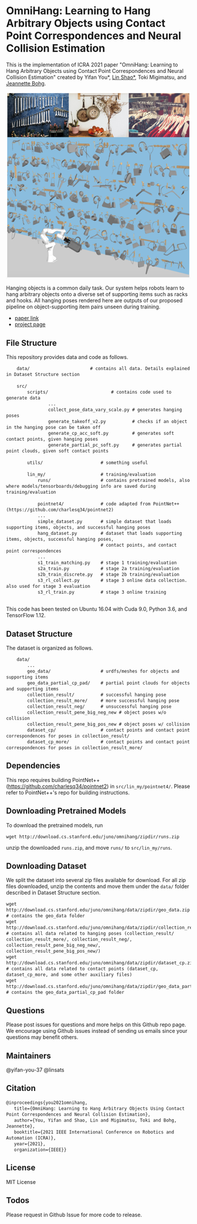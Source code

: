 # OmniHang: Learning to Hang Arbitrary Objects using Contact Point Correspondences and Neural Collision Estimation

This is the implementation of ICRA 2021 paper "OmniHang: Learning to Hang Arbitrary Objects using Contact Point Correspondences and Neural Collision Estimation" created by 
Yifan You*, <a href="https://linsats.github.io/" target="_blank">Lin Shao*</a>, Toki Migimatsu, and <a href="https://web.stanford.edu/~bohg/" target="_blank">Jeannette Bohg</a>.

![image1](./images/teaser.png)

Hanging objects is a common daily task. Our system helps robots learn to hang arbitrary objects onto a diverse set of supporting items such as racks and hooks. All hanging poses rendered here are outputs of our proposed pipeline on object-supporting item pairs unseen during training.

- [paper link](https://arxiv.org/pdf/2103.14283.pdf)
- [project page](https://sites.google.com/view/hangingobject/)


## File Structure

This repository provides data and code as follows.


```
    data/                       # contains all data. Details explained in Dataset Structure section
        
    src/    
        scripts/                        # contains code used to generate data
                ...
                collect_pose_data_vary_scale.py # generates hanging poses
                generate_takeoff_v2.py          # checks if an object in the hanging pose can be taken off
                generate_cp_acc_soft.py         # generates soft contact points, given hanging poses
                generate_partial_pc_soft.py     # generates partial point clouds, given soft contact points

    	utils/					    # something useful

    	lin_my/	                    # training/evaluation 
            runs/                   # contains pretrained models, also where models/tensorboards/debugging info are saved during training/evaluation

            pointnet4/              # code adapted from PointNet++ (https://github.com/charlesq34/pointnet2)
            ...
            simple_dataset.py       # simple dataset that loads supporting items, objects, and successful hanging poses
            hang_dataset.py         # dataset that loads supporting items, objects, successful hanging poses,
                                    # contact points, and contact point correspondences
            ...
            s1_train_matching.py    # stage 1 training/evaluation
            s2a_train.py            # stage 2a training/evaluation
            s2b_train_discrete.py   # stage 2b training/evaluation
            s3_rl_collect.py        # stage 3 online data collection. also used for stage 3 evaluation
            s3_rl_train.py          # stage 3 online training


```
This code has been tested on Ubuntu 16.04 with Cuda 9.0, Python 3.6, and TensorFlow 1.12.

## Dataset Structure
The dataset is organized as follows.

```
    data/
        ...
        geo_data/                   # urdfs/meshes for objects and supporting items
        geo_data_partial_cp_pad/    # partial point clouds for objects and supporting items
        collection_result/          # successful hanging pose
        collection_result_more/     # more successful hanging pose
        collection_result_neg/      # unsuccessful hanging pose
        collection_result_pene_big_neg_new # object poses w/o collision
        collection_result_pene_big_pos_new # object poses w/ collision
        dataset_cp/                 # contact points and contact point correspondences for poses in collection_result/
        dataset_cp_more/            # contact points and contact point correspondences for poses in collection_result_more/

```

## Dependencies

This repo requires building PointNet++(https://github.com/charlesq34/pointnet2) in `src/lin_my/pointnet4/`. Please refer to PointNet++'s repo for building instructions.

## Downloading Pretrained Models

To download the pretrained models, run
```
wget http://download.cs.stanford.edu/juno/omnihang/zipdir/runs.zip
```
unzip the downloaded `runs.zip`, and move `runs/` to `src/lin_my/runs`.

## Downloading Dataset

We split the dataset into several zip files available for download. For all zip files downloaded, unzip the contents and move them under the `data/` folder described in Dataset Structure section.
```
wget http://download.cs.stanford.edu/juno/omnihang/data/zipdir/geo_data.zip # contains the geo_data folder
wget http://download.cs.stanford.edu/juno/omnihang/data/zipdir/collection_result.zip # contains all data related to hanging poses (collection_result/ collection_result_more/, collection_result_neg/, collection_result_pene_big_neg_new/, collection_result_pene_big_pos_new/)
wget http://download.cs.stanford.edu/juno/omnihang/data/zipdir/dataset_cp.zip # contains all data related to contact points (dataset_cp, dataset_cp_more, and some other auxiliary files)
wget http://download.cs.stanford.edu/juno/omnihang/data/zipdir/geo_data_partial_cp_pad.zip # contains the geo_data_partial_cp_pad folder

```   

## Questions

Please post issues for questions and more helps on this Github repo page. We encourage using Github issues instead of sending us emails since your questions may benefit others.

## Maintainers
@yifan-you-37 
@linsats


## Citation

  <!-- @InProceedings{HuangZhan2020PartAssembly,
      author = {Huang, Jialei and Zhan, Guanqi and Fan, Qingnan and Mo, Kaichun and Shao, Lin and Chen, Baoquan and Guibas, Leonidas and Dong, Hao},
      title = {Generative 3D Part Assembly via Dynamic Graph Learning},
      booktitle = {The IEEE Conference on Neural Information Processing Systems (NeurIPS)},
      year = {2020}
  } -->
    @inproceedings{you2021omnihang,
       title={OmniHang: Learning to Hang Arbitrary Objects Using Contact Point Correspondences and Neural Collision Estimation},
       author={You, Yifan and Shao, Lin and Migimatsu, Toki and Bohg, Jeannette},
       booktitle={2021 IEEE International Conference on Robotics and Automation (ICRA)},
       year={2021},
       organization={IEEE}}

## License

MIT License

## Todos

Please request in Github Issue for more code to release.
